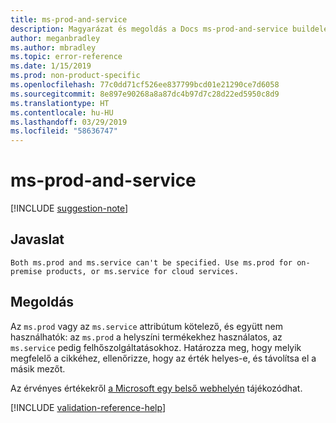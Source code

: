 ```yaml
---
title: ms-prod-and-service
description: Magyarázat és megoldás a Docs ms-prod-and-service buildelési problémájára
author: meganbradley
ms.author: mbradley
ms.topic: error-reference
ms.date: 1/15/2019
ms.prod: non-product-specific
ms.openlocfilehash: 77c0dd71cf526ee837799bcd01e21290ce7d6058
ms.sourcegitcommit: 8e897e90268a8a87dc4b97d7c28d22ed5950c8d9
ms.translationtype: HT
ms.contentlocale: hu-HU
ms.lasthandoff: 03/29/2019
ms.locfileid: "58636747"
---
```

# <a name="ms-prod-and-service"></a>ms-prod-and-service

[!INCLUDE [suggestion-note](includes/suggestion-note.md)]

## <a name="suggestion"></a>Javaslat

`Both ms.prod and ms.service can't be specified. Use ms.prod for on-premise products, or ms.service for cloud services.`

## <a name="resolution"></a>Megoldás

Az `ms.prod` vagy az `ms.service` attribútum kötelező, és együtt nem használhatók: az `ms.prod` a helyszíni termékekhez használatos, az `ms.service` pedig felhőszolgáltatásokhoz. Határozza meg, hogy melyik megfelelő a cikkéhez, ellenőrizze, hogy az érték helyes-e, és távolítsa el a másik mezőt.

Az érvényes értékekről [a Microsoft egy belső webhelyén](https://docsmetadatatool.azurewebsites.net/allowlists) tájékozódhat.

<!--make sure to add this file to your includes folder and verify the path-->
[!INCLUDE [validation-reference-help](includes/validation-reference-help.md)]

